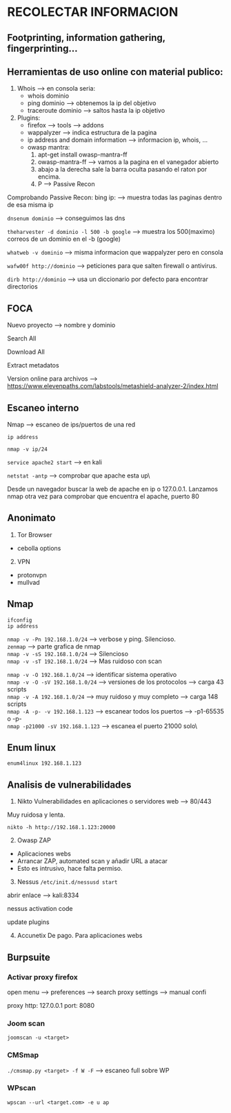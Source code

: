 # RECOLECTAR INFORMACION

## Footprinting, information gathering, fingerprinting...

## Herramientas de uso online con material publico:
1. Whois --> en consola seria: 
    - whois dominio
    - ping dominio --> obtenemos la ip del objetivo
    - traceroute dominio --> saltos hasta la ip objetivo
2. Plugins:
    - firefox --> tools --> addons
    - wappalyzer --> indica estructura de la pagina
    - ip address and domain information --> informacion ip, whois, ...
    - owasp mantra:
        1. apt-get install owasp-mantra-ff
        2. owasp-mantra-ff --> vamos a la pagina en el vanegador abierto
        3. abajo a la derecha sale la barra oculta pasando el raton por encima. 
        4. P --> Passive Recon
    
Comprobando Passive Recon:
bing
ip:<IP> --> muestra todas las paginas dentro de esa misma ip

`dnsenum dominio` --> conseguimos las dns

`theharvester -d dominio -l 500 -b google` --> muestra los 500(maximo) correos de un dominio en el -b (google)

`whatweb -v dominio`  --> misma informacion que wappalyzer pero en consola

`wafw00f http://dominio` --> peticiones para que salten firewall o antivirus.

`dirb http://dominio` --> usa un diccionario por defecto para encontrar directorios 

## FOCA
Nuevo proyecto --> nombre y dominio

Search All

Download All

Extract metadatos 

Version online para archivos --> https://www.elevenpaths.com/labstools/metashield-analyzer-2/index.html


## Escaneo interno
Nmap --> escaneo de ips/puertos de una red 

`ip address`

`nmap -v ip/24`

`service apache2 start` --> en kali

`netstat -antp` --> comprobar que apache esta up\

Desde un navegador buscar la web de apache en ip o 127.0.0.1. Lanzamos nmap otra vez para comprobar que encuentra el apache, puerto 80

## Anonimato

1. Tor Browser 
- cebolla options 

2. VPN
- protonvpn
- mullvad

## Nmap
`ifconfig`\
`ip address`

`nmap -v -Pn 192.168.1.0/24` --> verbose y ping. Silencioso.\
`zenmap`  --> parte grafica de nmap\
`nmap -v -sS 192.168.1.0/24` --> Silencioso\
`nmap -v -sT 192.168.1.0/24` --> Mas ruidoso con scan

`nmap -v -O 192.168.1.0/24` --> identificar sistema operativo\
`nmap -v -O -sV 192.168.1.0/24` --> versiones de los protocolos --> carga 43 scripts\
`nmap -v -A 192.168.1.0/24` --> muy ruidoso y muy completo --> carga 148 scripts\
`nmap -A -p- -v 192.168.1.123` --> escanear todos los puertos --> -p1-65535 o -p-\
`nmap -p21000 -sV 192.168.1.123` --> escanea el puerto 21000 solo\


## Enum linux
`enum4linux 192.168.1.123`


## Analisis de vulnerabilidades

1. Nikto
Vulnerabilidades en aplicaciones o servidores web --> 80/443

Muy ruidosa y lenta. 

`nikto -h http://192.168.1.123:20000`

2.  Owasp ZAP
- Aplicaciones webs
- Arrancar ZAP, automated scan y añadir URL a atacar
- Esto es intrusivo, hace falta permiso. 

3. Nessus
`/etc/init.d/nessusd start`

abrir enlace --> kali:8334

nessus activation code

update plugins 


4.  Accunetix
De pago. Para aplicaciones webs


## Burpsuite

### Activar proxy firefox
open menu --> preferences --> search proxy settings --> manual confi

proxy http: 127.0.0.1    port: 8080


### Joom scan
`joomscan -u <target>`

### CMSmap
`./cmsmap.py <target> -f W -F` --> escaneo full sobre WP

### WPscan
`wpscan --url <target.com> -e u ap`
